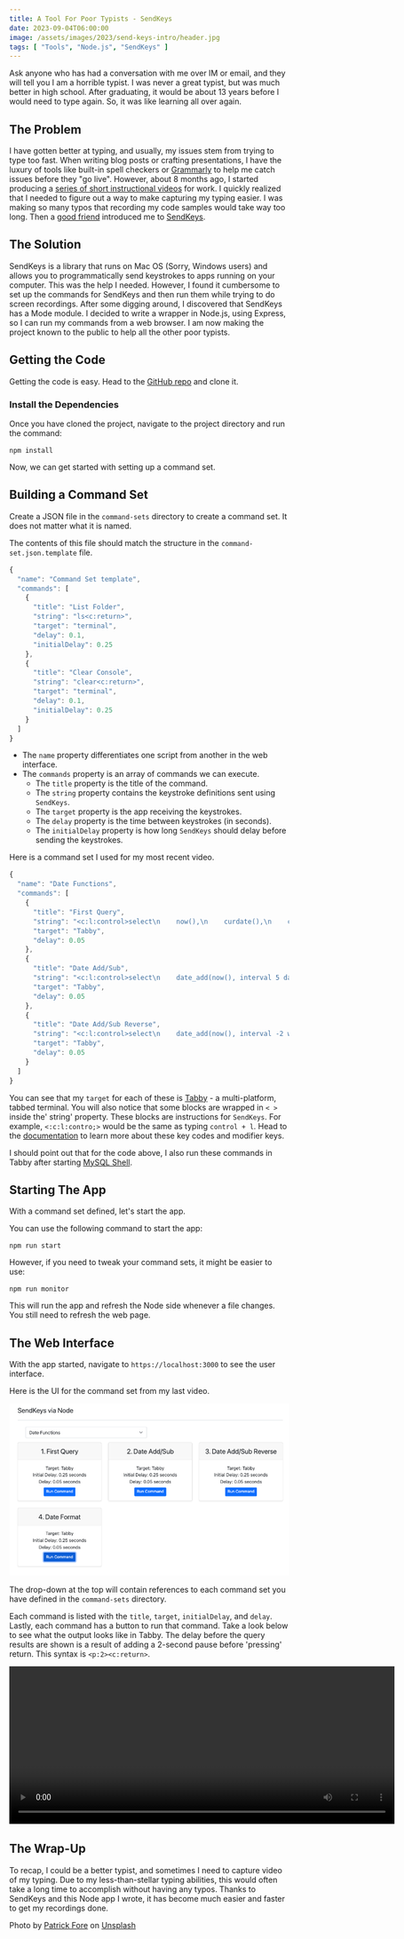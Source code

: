 ```yaml
---
title: A Tool For Poor Typists - SendKeys
date: 2023-09-04T06:00:00
image: /assets/images/2023/send-keys-intro/header.jpg
tags: [ "Tools", "Node.js", "SendKeys" ]
---
```


Ask anyone who has had a conversation with me over IM or email, and they will tell you I am a horrible typist. I was never a great typist, but was much better in high school. After graduating, it would be about 13 years before I would need to type again. So, it was like learning all over again.

## The Problem

I have gotten better at typing, and usually, my issues stem from trying to type too fast. When writing blog posts or crafting presentations, I have the luxury of tools like built-in spell checkers or  [Grammarly](https://app.grammarly.com/) to help me catch issues before they "go live". However, about 8 months ago, I started producing a [series of short instructional videos](https://www.youtube.com/playlist?list=PLWx5a9Tn2EvG4C90YFJ9eU61IpALeE0SN) for work. I quickly realized that I needed to figure out a way to make capturing my typing easier. I was making so many typos that recording my code samples would take way too long. Then a [good friend](https://recursive.codes/) introduced me to [SendKeys](https://github.com/socsieng/sendkeys).

## The Solution

SendKeys is a library that runs on Mac OS (Sorry, Windows users) and allows you to programmatically send keystrokes to apps running on your computer. This was the help I needed. However, I found it cumbersome to set up the commands for SendKeys and then run them while trying to do screen recordings. After some digging around, I discovered that SendKeys has a Mode module. I decided to write a wrapper in Node.js, using Express, so I can run my commands from a web browser. I am now making the project known to the public to help all the other poor typists.

## Getting the Code

Getting the code is easy. Head to the [GitHub repo](https://github.com/boyzoid/send-keys-node) and clone it.

### Install the Dependencies

Once you have cloned the project, navigate to the project directory and run the command:

```shell
npm install
```

Now, we can get started with setting up a command set.

## Building a Command Set

Create a JSON file in the `command-sets` directory to create a command set. It does not matter what it is named.

The contents of this file should match the structure in the `command-set.json.template` file.

```javascript
{
  "name": "Command Set template",
  "commands": [
    {
      "title": "List Folder",
      "string": "ls<c:return>",
      "target": "terminal",
      "delay": 0.1,
      "initialDelay": 0.25
    },
    {
      "title": "Clear Console",
      "string": "clear<c:return>",
      "target": "terminal",
      "delay": 0.1,
      "initialDelay": 0.25
    }
  ]
}
```

* The `name` property differentiates one script from another in the web interface.
* The `commands` property is an array of commands we can execute.
  * The `title` property is the title of the command.
  * The `string` property contains the keystroke definitions sent using `SendKeys`.
  * The `target` property is the app receiving the keystrokes.
  * The `delay` property is the time between keystrokes (in seconds).
  * The `initialDelay` property is how long `SendKeys` should delay before sending the keystrokes.

Here is a command set I used for my most recent video.

```javascript
{
  "name": "Date Functions",
  "commands": [
    {
      "title": "First Query",
      "string": "<c:l:control>select\n    now(),\n    curdate(),\n    curtime();<p:2><c:return>",
      "target": "Tabby",
      "delay": 0.05
    },
    {
      "title": "Date Add/Sub",
      "string": "<c:l:control>select\n    date_add(now(), interval 5 day) date_add,\n    date_sub(now(), interval 5 month) date_sub;<p:2><c:return>",
      "target": "Tabby",
      "delay": 0.05
    },
    {
      "title": "Date Add/Sub Reverse",
      "string": "<c:l:control>select\n    date_add(now(), interval -2 week) date_add,\n    date_sub(now(), interval -2 year) date_sub;<p:2><c:return>",
      "target": "Tabby",
      "delay": 0.05
    }
  ]
}
```

You can see that my `target` for each of these is [Tabby](https://tabby.sh/) - a multi-platform, tabbed terminal. You will also notice that some blocks are wrapped in `< >` inside the' string' property. These blocks are instructions for `SendKeys`. For example, `<:c:l:contro;>` would be the same as typing `control + l`. Head to the [documentation](https://github.com/socsieng/sendkeys#key-codes-and-modifier-keys) to learn more about these key codes and modifier keys.

I should point out that for the code above, I also run these commands in Tabby after starting [MySQL Shell](https://dev.mysql.com/doc/mysql-shell/8.0/en/).

## Starting The App

With a command set defined, let's start the app.

You can use the following command to start the app:

```shell
npm run start
```

However, if you need to tweak your command sets, it might be easier to use:

```shell
npm run monitor
```

This will run the app and refresh the Node side whenever a file changes. You still need to refresh the web page.

## The Web Interface

With the app started, navigate to `https://localhost:3000` to see the user interface.

Here is the UI for the command set from my last video.

![SendKeys via Node User Interface](/assets/images/2023/send-keys-intro/image_01.png)

The drop-down at the top will contain references to each command set you have defined in the `command-sets` directory.

Each command is listed with the `title`, `target`, `initialDelay`, and `delay`. Lastly, each command has a button to run that command. Take a look below to see what the output looks like in Tabby. The delay before the query results are shown is a result of adding a 2-second pause before 'pressing' return. This syntax is `<p:2><c:return>`.

<video width="694" height="284" controls autoplay loop style="margin: 0 auto">
<source src="/assets/images/2023/send-keys-intro/image_02.mp4" type="video/mp4">
Your browser does not support the video tag.
</video>

## The Wrap-Up

To recap, I could be a better typist, and sometimes I need to capture video of my typing. Due to my less-than-stellar typing abilities, this would often take a long time to accomplish without having any typos. Thanks to SendKeys and this Node app I wrote, it has become much easier and faster to get my recordings done.


Photo by <a href="https://unsplash.com/@patrickian4?utm_source=unsplash&utm_medium=referral&utm_content=creditCopyText">Patrick Fore</a> on <a href="https://unsplash.com/photos/0gkw_9fy0eQ?utm_source=unsplash&utm_medium=referral&utm_content=creditCopyText">Unsplash</a>
  